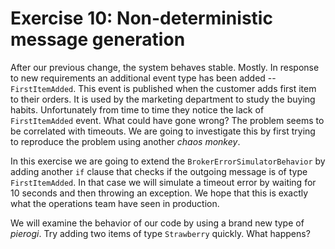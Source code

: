 # Exercise 10: Non-deterministic message generation

After our previous change, the system behaves stable. Mostly. In response to new requirements an additional event type has been added -- `FirstItemAdded`. This event is published when the customer adds first item to their orders. It is used by the marketing department to study the buying habits. Unfortunately from time to time they notice the lack of `FirstItemAdded` event. What could have gone wrong? The problem seems to be correlated with timeouts. We are going to investigate this by first trying to reproduce the problem using another *chaos monkey*. 

In this exercise we are going to extend the `BrokerErrorSimulatorBehavior` by adding another `if` clause that checks if the outgoing message is of type `FirstItemAdded`. In that case we will simulate a timeout error by waiting for 10 seconds and then throwing an exception. We hope that this is exactly what the operations team have seen in production.

We will examine the behavior of our code by using a brand new type of *pierogi*. Try adding two items of type `Strawberry` quickly. What happens?
